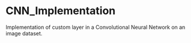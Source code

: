 # CNN_Implementation
Implementation of custom layer in a Convolutional Neural Network on an image dataset.
